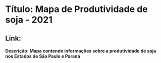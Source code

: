 # Título: Mapa de Produtividade de soja - 2021
## Link:

#### Descrição: Mapa contendo informações sobre a produtividade de soja nos Estados de São Paulo e Paraná
